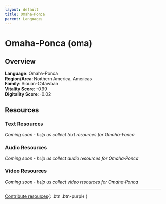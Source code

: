 ```yaml
---
layout: default
title: Omaha-Ponca
parent: Languages
---
```


# Omaha-Ponca (oma)

## Overview

**Language**: Omaha-Ponca  
**Region/Area**: Northern America, Americas  
**Family**: Siouan-Catawban  
**Vitality Score**: -0.99  
**Digitality Score**: -0.02  

## Resources

### Text Resources
*Coming soon - help us collect text resources for Omaha-Ponca*

### Audio Resources
*Coming soon - help us collect audio resources for Omaha-Ponca*

### Video Resources
*Coming soon - help us collect video resources for Omaha-Ponca*

---

[Contribute resources](https://fairtrain.github.io/){: .btn .btn-purple }
